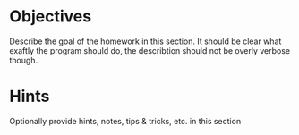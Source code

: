 
Objectives
===

Describe the goal of the homework in this section.
It should be clear what exaftly the program should do,
the describtion should not be overly verbose though.

Hints
===

Optionally provide hints, notes, tips & tricks, etc. in this section
